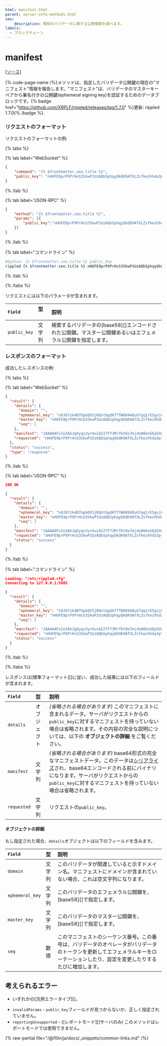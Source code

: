 ```yaml
---
html: manifest.html
parent: server-info-methods.html
seo:
    description: 既知のバリデータに関する公開情報を調べます。
labels:
  - ブロックチェーン
---
```

# manifest
[[ソース]](https://github.com/XRPLF/rippled/blob/master/src/ripple/rpc/handlers/Manifest.cpp "ソース")

{% code-page-name /%}メソッドは、指定したバリデータ公開鍵の現在の"マニフェスト"情報を報告します。"マニフェスト"は、バリデータのマスターキーペアから署名付きの公開鍵(ephemeral signing key)を認証するためのデータブロックです。{% badge href="https://github.com/XRPLF/rippled/releases/tag/1.7.0" %}更新: rippled 1.7.0{% /badge %}.


### リクエストのフォーマット

リクエストのフォーマットの例:

{% tabs %}

{% tab label="WebSocket" %}
```json
{
    "command": "{% $frontmatter.seo.title %}",
    "public_key": "nHUFE9prPXPrHcG3SkwP1UzAQbSphqyQkQK9ATXLZsfkezhhda3p"
}
```
{% /tab %}

{% tab label="JSON-RPC" %}
```json
{
    "method": "{% $frontmatter.seo.title %}",
    "params": [{
        "public_key":"nHUFE9prPXPrHcG3SkwP1UzAQbSphqyQkQK9ATXLZsfkezhhda3p"
    }]
}
```
{% /tab %}

{% tab label="コマンドライン" %}
```sh
#Syntax: {% $frontmatter.seo.title %} public_key
rippled {% $frontmatter.seo.title %} nHUFE9prPXPrHcG3SkwP1UzAQbSphqyQkQK9ATXLZsfkezhhda3p
```
{% /tab %}

{% /tabs %}

リクエストには以下のパラメータが含まれます。

| `Field`      | 型   　| 説明                               |
|:-------------|:------|:-----------------------------------|
| `public_key` | 文字列 | 検索するバリデータの[base58][]エンコードされた公開鍵。マスター公開鍵あるいはエフェメラル公開鍵を指定します。 |


### レスポンスのフォーマット

成功したレスポンスの例:

{% tabs %}

{% tab label="WebSocket" %}
```json
{
  "result": {
    "details": {
      "domain": "",
      "ephemeral_key": "n9J67zk4B7GpbQV5jRQntbgdKf7TW6894QuG7qq1rE5gvjCu6snA",
      "master_key": "nHUFE9prPXPrHcG3SkwP1UzAQbSphqyQkQK9ATXLZsfkezhhda3p",
      "seq": 1
    },
    "manifest": "JAAAAAFxIe3AkJgOyqs3y+UuiAI27Ff3Mrfbt8e7mjdo06bnGEp5XnMhAhRmvCZmWZXlwShVE9qXs2AVCvhVuA/WGYkTX/vVGBGwdkYwRAIgGnYpIGufURojN2cTXakAM7Vwa0GR7o3osdVlZShroXQCIH9R/Lx1v9rdb4YY2n5nrxdnhSSof3U6V/wIHJmeao5ucBJA9D1iAMo7YFCpb245N3Czc0L1R2Xac0YwQ6XdGT+cZ7yw2n8JbdC3hH8Xu9OUqc867Ee6JmlXtyDHzBdY/hdJCQ==",
    "requested": "nHUFE9prPXPrHcG3SkwP1UzAQbSphqyQkQK9ATXLZsfkezhhda3p"
  },
  "status": "success",
  "type": "response"
}
```
{% /tab %}

{% tab label="JSON-RPC" %}
```json
200 OK

{
  "result": {
    "details": {
      "domain": "",
      "ephemeral_key": "n9J67zk4B7GpbQV5jRQntbgdKf7TW6894QuG7qq1rE5gvjCu6snA",
      "master_key": "nHUFE9prPXPrHcG3SkwP1UzAQbSphqyQkQK9ATXLZsfkezhhda3p",
      "seq": 1
    },
    "manifest": "JAAAAAFxIe3AkJgOyqs3y+UuiAI27Ff3Mrfbt8e7mjdo06bnGEp5XnMhAhRmvCZmWZXlwShVE9qXs2AVCvhVuA/WGYkTX/vVGBGwdkYwRAIgGnYpIGufURojN2cTXakAM7Vwa0GR7o3osdVlZShroXQCIH9R/Lx1v9rdb4YY2n5nrxdnhSSof3U6V/wIHJmeao5ucBJA9D1iAMo7YFCpb245N3Czc0L1R2Xac0YwQ6XdGT+cZ7yw2n8JbdC3hH8Xu9OUqc867Ee6JmlXtyDHzBdY/hdJCQ==",
    "requested": "nHUFE9prPXPrHcG3SkwP1UzAQbSphqyQkQK9ATXLZsfkezhhda3p",
    "status": "success"
  }
}
```
{% /tab %}

{% tab label="コマンドライン" %}
```json
Loading: "/etc/rippled.cfg"
Connecting to 127.0.0.1:5005

{
  "result": {
    "details": {
      "domain": "",
      "ephemeral_key": "n9J67zk4B7GpbQV5jRQntbgdKf7TW6894QuG7qq1rE5gvjCu6snA",
      "master_key": "nHUFE9prPXPrHcG3SkwP1UzAQbSphqyQkQK9ATXLZsfkezhhda3p",
      "seq": 1
    },
    "manifest": "JAAAAAFxIe3AkJgOyqs3y+UuiAI27Ff3Mrfbt8e7mjdo06bnGEp5XnMhAhRmvCZmWZXlwShVE9qXs2AVCvhVuA/WGYkTX/vVGBGwdkYwRAIgGnYpIGufURojN2cTXakAM7Vwa0GR7o3osdVlZShroXQCIH9R/Lx1v9rdb4YY2n5nrxdnhSSof3U6V/wIHJmeao5ucBJA9D1iAMo7YFCpb245N3Czc0L1R2Xac0YwQ6XdGT+cZ7yw2n8JbdC3hH8Xu9OUqc867Ee6JmlXtyDHzBdY/hdJCQ==",
    "requested": "nHUFE9prPXPrHcG3SkwP1UzAQbSphqyQkQK9ATXLZsfkezhhda3p",
    "status": "success"
  }
}
```
{% /tab %}

{% /tabs %}

<!-- Note, the CLI response above is mocked up to compensate for https://github.com/XRPLF/rippled/issues/3317 -->

レスポンスは[標準フォーマット][]に従い、成功した結果には以下のフィールドが含まれます。

| `Field`     | 型         | 説明                                                   |
|:------------|:-----------|:------------------------------------------------------|
| `details`   | オブジェクト | _(省略される場合があります)_ このマニフェストに含まれるデータ。サーバがリクエストからの`public_key`に対するマニフェストを持っていない場合は省略されます。その内容の完全な説明については、以下の **オブジェクトの詳細** をご覧ください。 |
| `manifest`  | 文字列      | _(省略される場合があります)_ base64形式の完全なマニフェストデータ。このデータは[シリアライズ](../../../protocol/binary-format.md)され、base64エンコードされる前にバイナリになります。サーバがリクエストからの`public_key`に対するマニフェストを持っていない場合は省略されます。 |
| `requested` | 文字列      | リクエストの`public_key`。                               |

#### オブジェクトの詳細

もし指定された場合、`details`オブジェクトは以下のフィールドを含みます。

| `Field`         | 型    | 説明                                       |
|:----------------|:------|:--------------------------------------------------|
| `domain`        | 文字列 | このバリデータが関連していると示すドメイン名。マニフェストにドメインが含まれていない場合、これは空文字列になります。 |
| `ephemeral_key` | 文字列 | このバリデータのエフェメラル公開鍵を、[base58][]で指定します。 |
| `master_key`    | 文字列 | このバリデータのマスター公開鍵を、[base58][]で指定します。 |
| `seq`           | 数値   | このマニフェストのシーケンス番号。この番号は、バリデータのオペレータがバリデータのトークンを更新してエフェメラルキーをローテーションしたり、設定を変更したりするたびに増加します。 |


## 考えられるエラー

* いずれかの[汎用エラータイプ][]。
- `invalidParams` - `public_key`フィールドが見つからないか、正しく指定されていません。
- `reportingUnsupported` - ([レポートモード][]サーバのみ) このメソッドはレポートモードでは使用できません。

{% raw-partial file="/@l10n/ja/docs/_snippets/common-links.md" /%}
